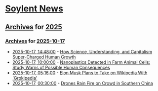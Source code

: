 # [Soylent News](../../../README.md)

## [Archives](../../index.md) for [2025](../index.md)

### [Archives](../../index.md) for [2025-10-17](index.md)

* [2025-10-17, 14:48:00](https://soylentnews.org/article.pl?sid=25/10/16/0130242&from=rss) - [How Science, Understanding, and Capitalism Super-Charged Human Growth](https://soylentnews.org/article.pl?sid=25/10/16/0130242&from=rss)
* [2025-10-17, 10:00:00](https://soylentnews.org/article.pl?sid=25/10/16/0122209&from=rss) - [Nanoplastics Detected in Farm Animal Cells: Study Warns of Possible Human Consequences](https://soylentnews.org/article.pl?sid=25/10/16/0122209&from=rss)
* [2025-10-17, 05:16:00](https://soylentnews.org/article.pl?sid=25/10/16/0117201&from=rss) - [Elon Musk Plans to Take on Wikipedia With 'Grokipedia'](https://soylentnews.org/article.pl?sid=25/10/16/0117201&from=rss)
* [2025-10-17, 00:30:00](https://soylentnews.org/article.pl?sid=25/10/16/0112201&from=rss) - [Drones Rain Fire on Crowd in Southern China](https://soylentnews.org/article.pl?sid=25/10/16/0112201&from=rss)

